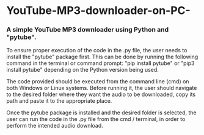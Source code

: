 # YouTube-MP3-downloader-on-PC-
### A simple YouTube MP3 downloader using Python and "pytube".

To ensure proper execution of the code in the .py file, the user needs to install the "pytube" package first. This can be done by running the following command in the terminal or command prompt: "pip install pytube" or "pip3 install pytube" depending on the Python version being used.

The code provided should be executed from the command line (cmd) on both Windows or Linux systems. Before running it, the user should navigate to the desired folder where they want the audio to be downloaded, copy its path and paste it to the appropriate place.

Once the pytube package is installed and the desired folder is selected, the user can run the code in the .py file from the cmd / terminal, in order to perform the intended audio download.
